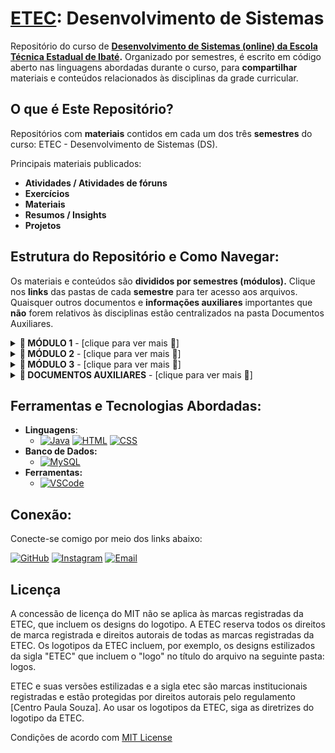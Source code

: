 # [ETEC](https://www.cps.sp.gov.br/etec/): Desenvolvimento de Sistemas 

Repositório do curso de **[Desenvolvimento de Sistemas (online) da Escola Técnica Estadual de Ibaté](https://portalgeead.cps.sp.gov.br/cursos-tecnicos-online/).** Organizado por semestres, é escrito em código aberto nas linguagens abordadas durante o curso, para **compartilhar** materiais e conteúdos relacionados às disciplinas da grade curricular.

## O que é Este Repositório?

Repositórios com **materiais** contidos em cada um dos três **semestres** do curso: ETEC - Desenvolvimento de Sistemas (DS).

Principais materiais publicados:
- **Atividades / Atividades de fóruns**
- **Exercícios**
- **Materiais**
- **Resumos / Insights**
- **Projetos**
  
## Estrutura do Repositório e Como Navegar:

Os materiais e conteúdos são **divididos por semestres (módulos).** Clique nos **links** das pastas de cada **semestre** para ter acesso aos arquivos. Quaisquer outros documentos e **informações auxiliares** importantes que **não** forem relativos às disciplinas estão centralizados na pasta Documentos Auxiliares.

<details>
  <summary><strong>📂 MÓDULO 1</strong> - [clique para ver mais 🔽] </summary>
  
  #### 🗃️ [Comunicação](semestre_1/comunicação)
  - [![atividades-forum](https://img.shields.io/badge/atividades-grey)](semestre_1/comunicação/atividades)
  - [![atividades-forum](https://img.shields.io/badge/atividades_fórum-grey)](semestre_1/comunicação/atividades_forum)
  - [![atividades-forum](https://img.shields.io/badge/materiais-grey)](semestre_1/comunicação/materiais)
  - [![atividades-forum](https://img.shields.io/badge/resumos-grey)](semestre_1/comunicação/resumos)

  #### 🗃️ [Desenvolvimento de Sistemas I](semestre_1/desenvolvimento_de_sistemas_1)
  - [![atividades-forum](https://img.shields.io/badge/atividades-grey)](semestre_1/desenvolvimento_de_sistemas_1/atividades)
  - [![atividades-forum](https://img.shields.io/badge/atividades_fórum-grey)](semestre_1/desenvolvimento_de_sistemas_1/atividades_forum)
  - [![atividades-forum](https://img.shields.io/badge/exercícios_java-grey)](semestre_1/desenvolvimento_de_sistemas_1/exercicios_java)
  - [![atividades-forum](https://img.shields.io/badge/materiais-grey)](semestre_1/desenvolvimento_de_sistemas_1/materiais)
  - [![atividades-forum](https://img.shields.io/badge/resumos-grey)](semestre_1/desenvolvimento_de_sistemas_1/resumos)

  #### 🗃️ [Tecnologia da Informação I](semestre_1/tecnologia_da_informaçao_1)
  - [![atividades-forum](https://img.shields.io/badge/atividades-grey)](semestre_1/tecnologia_da_informaçao_1/atividades)
  - [![atividades-forum](https://img.shields.io/badge/atividades_fórum-grey)](semestre_1/tecnologia_da_informaçao_1/atividades_forum)
  - [![atividades-forum](https://img.shields.io/badge/materiais-grey)](semestre_1/tecnologia_da_informaçao_1/materiais)
  - [![atividades-forum](https://img.shields.io/badge/resumos-grey)](semestre_1/tecnologia_da_informaçao_1/resumos)

  #### 📚 [Cursos de Extensão](semestre_1/cursos_extensao)
  - [![atividades-forum](https://img.shields.io/badge/cálculo_1-grey)](semestre_1/cursos_extensao/calculo_1)
  - [![atividades-forum](https://img.shields.io/badge/java_básico-grey)](semestre_1/cursos_extensao/java_basico)
</details>

<details>
  <summary><strong>📂 MÓDULO 2</strong> - [clique para ver mais 🔽] </summary>
  
  #### 🗃️ [Inglês Instrumental]()
  #### 🗃️ [Desenvolvimento de Sistemas II]()
  #### 🗃️ [Tecnologia da Informação II]()
  #### 🗃️ [Planejamento do Trabalho de Conclusão de Curso PTCC]()
</details>

<details>
  <summary><strong>📂 MÓDULO 3</strong> - [clique para ver mais 🔽] </summary>
  
  #### 🗃️ [Ética e Cidadania Organizacional]()
  #### 🗃️ [Desenvolvimento de Sistemas III]()
  #### 🗃️ [Tecnologia da Informação III]()
  #### 🗃️ [Desenvolvimento do Trabalho de Conclusão de Curso DTCC]()
</details>

<details>
  <summary><strong>📂 DOCUMENTOS AUXILIARES</strong> - [clique para ver mais 🔽] </summary>
  - 📄 [Grade Curricular]
  - 📄 [Plano do Curso]
  - 📄 [Regras para o TCC]
</details>

## Ferramentas e Tecnologias Abordadas:
- **Linguagens**:
   - [![Java](https://img.shields.io/badge/-Java-yellow?style=flat&logo=java&logoColor=white)](https://www.oracle.com/java/)
[![HTML](https://img.shields.io/badge/-HTML-orange?style=flat&logo=html5&logoColor=white)](https://developer.mozilla.org/en-US/docs/Web/HTML) [![CSS](https://img.shields.io/badge/-CSS-blue?style=flat&logo=css3&logoColor=white)](https://developer.mozilla.org/en-US/docs/Web/CSS)
- **Banco de Dados:**
   - [![MySQL](https://img.shields.io/badge/-MySQL-blue?style=flat&logo=mysql&logoColor=white)](https://www.mysql.com/)
- **Ferramentas:**
   - [![VSCode](https://img.shields.io/badge/-VSCode-blue?style=flat&logo=visualstudiocode&logoColor=white)](https://code.visualstudio.com/)


## Conexão:

Conecte-se comigo por meio dos links abaixo:

[![GitHub](https://img.shields.io/badge/-GitHub-black?style=flat&logo=github&logoColor=white)](https://github.com/matheusmassuda)
[![Instagram](https://img.shields.io/badge/-Instagram-E4405F?style=flat&logo=instagram&logoColor=white)](https://instagram.com/skilu_nozes/)
[![Email](https://img.shields.io/badge/-Email-red?style=flat&logo=gmail&logoColor=white)](mailto:mat.massuda@gmail.com)



## Licença

A concessão de licença do MIT não se aplica às marcas registradas da ETEC, que incluem os designs do logotipo. A ETEC reserva todos os direitos de marca registrada e direitos autorais de todas as marcas registradas da ETEC. Os logotipos da ETEC incluem, por exemplo, os designs estilizados da sigla "ETEC" que incluem o "logo" no título do arquivo na seguinte pasta: logos.

ETEC e suas versões estilizadas e a sigla etec são marcas institucionais registradas e estão protegidas por direitos autorais pelo regulamento [Centro Paula Souza]. Ao usar os logotipos da ETEC, siga as diretrizes do logotipo da ETEC.

Condições de acordo com [MIT License](https://github.com/matheusmassuda/teste-git-github/blob/main/LICENSE)


